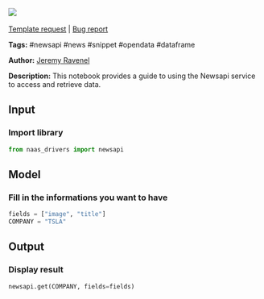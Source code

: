 <a href="https://app.naas.ai/user-redirect/naas/downloader?url=https://raw.githubusercontent.com/jupyter-naas/awesome-notebooks/master/Newsapi/Newsapi_Get_data.ipynb" target="_parent"><img src="https://naasai-public.s3.eu-west-3.amazonaws.com/open_in_naas.svg"/></a><br><br><a href="https://github.com/jupyter-naas/awesome-notebooks/issues/new?assignees=&labels=&template=template-request.md&title=Tool+-+Action+of+the+notebook+">Template request</a> | <a href="https://github.com/jupyter-naas/awesome-notebooks/issues/new?assignees=&labels=bug&template=bug_report.md&title=Newsapi+-+Get+data:+Error+short+description">Bug report</a>

**Tags:** #newsapi #news #snippet #opendata #dataframe

**Author:** [Jeremy Ravenel](https://www.linkedin.com/in/ACoAAAJHE7sB5OxuKHuzguZ9L6lfDHqw--cdnJg/)

**Description:** This notebook provides a guide to using the Newsapi service to access and retrieve data.

## Input

### Import library


```python
from naas_drivers import newsapi
```

## Model

### Fill in the informations you want to have


```python
fields = ["image", "title"]
COMPANY = "TSLA"
```

## Output

### Display result


```python
newsapi.get(COMPANY, fields=fields)
```
